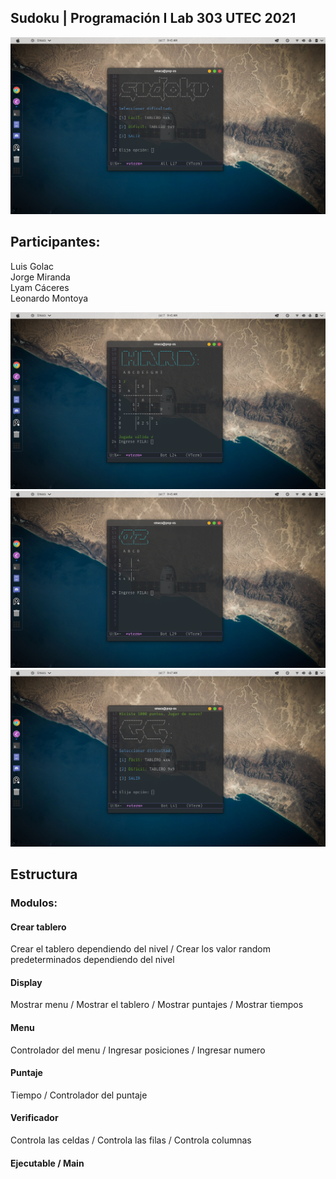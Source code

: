 ## Sudoku | Programación I Lab 303 UTEC 2021
![Alt text](Screenshot%20from%202021-07-07%2009-45-12.png?raw=true "Title")

## Participantes:
Luis Golac  
Jorge Miranda  
Lyam Cáceres  
Leonardo Montoya  

![Alt text](Screenshot%20from%202021-07-07%2009-45-45.png?raw=true "Title")
![Alt text](Screenshot%20from%202021-07-07%2009-45-56.png?raw=true "Title")
![Alt text](Screenshot%20from%202021-07-07%2009-47-11.png?raw=true "Title")


## Estructura
### Modulos:
#### Crear tablero
Crear el tablero dependiendo del nivel /
Crear los valor random predeterminados dependiendo del nivel
#### Display
Mostrar menu /
Mostrar el tablero /
Mostrar puntajes /
Mostrar tiempos
#### Menu
Controlador del menu /
Ingresar posiciones /
Ingresar numero
#### Puntaje
Tiempo /
Controlador del puntaje
#### Verificador
Controla las celdas /
Controla las filas /
Controla columnas
#### Ejecutable / Main
